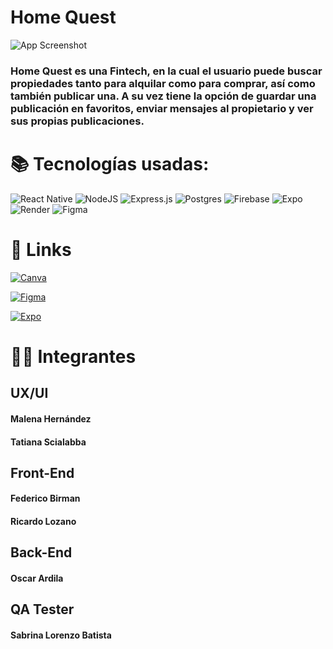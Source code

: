 # Home Quest

![App Screenshot](https://firebasestorage.googleapis.com/v0/b/home-quest-a812c.appspot.com/o/portada-readme.jpg?alt=media&token=b8da02e7-bff7-422e-96cb-7ac8231049b2)

### Home Quest es una Fintech, en la cual el usuario puede buscar propiedades tanto para alquilar como para comprar, así como también publicar una. A su vez tiene la opción de guardar una publicación en favoritos, enviar mensajes al propietario y ver sus propias publicaciones.
#
# 📚 Tecnologías usadas:

![React Native](https://img.shields.io/badge/react_native-%2320232a.svg?style=for-the-badge&logo=react&logoColor=%2361DAFB)
![NodeJS](https://img.shields.io/badge/node.js-6DA55F?style=for-the-badge&logo=node.js&logoColor=white)
![Express.js](https://img.shields.io/badge/express.js-%23404d59.svg?style=for-the-badge&logo=express&logoColor=%2361DAFB)
![Postgres](https://img.shields.io/badge/postgres-%23316192.svg?style=for-the-badge&logo=postgresql&logoColor=white)
![Firebase](https://img.shields.io/badge/firebase-%23039BE5.svg?style=for-the-badge&logo=firebase)
![Expo](https://img.shields.io/badge/expo-1C1E24?style=for-the-badge&logo=expo&logoColor=#D04A37)
![Render](https://img.shields.io/badge/Render-%46E3B7.svg?style=for-the-badge&logo=render&logoColor=white)
![Figma](https://img.shields.io/badge/figma-%23F24E1E.svg?style=for-the-badge&logo=figma&logoColor=white)
##

# 🔗 Links

[![Canva](https://img.shields.io/badge/Canva-%2330A4CC.svg?style=for-the-badge&logo=Canva&logoColor=white)](https://www.canva.com/design/DAFbY5VqS7s/n1gCPk47lc1_vwr0O1msqw/watch?utm_content=DAFbY5VqS7s&utm_campaign=designshare&utm_medium=link&utm_source=publishsharelink)

[![Figma](https://img.shields.io/badge/figma-%23F24E11.svg?style=for-the-badge&logo=figma&logoColor=white)](https://www.figma.com/file/i0fFeRqJAdCgDluTDkGkZ9/Wireframes-de-App-de-Inmuebles?node-id=0%3A1&t=jqZx75zGw0CB2rv5-0)


[![Expo](https://img.shields.io/badge/expo-1C1E24?style=for-the-badge&logo=expo&logoColor=#D04A37)](https://expo.dev/accounts/02fede02/projects/HomeQuest/builds/dfde119f-4810-4eb9-8056-bf5cdb4d8621)


##


# 🧑‍💻 Integrantes

## UX/UI

####  Malena Hernández
####  Tatiana Scialabba

## Front-End

####  Federico Birman
####  Ricardo Lozano

## Back-End

####  Oscar Ardila

## QA Tester

####  Sabrina Lorenzo Batista

